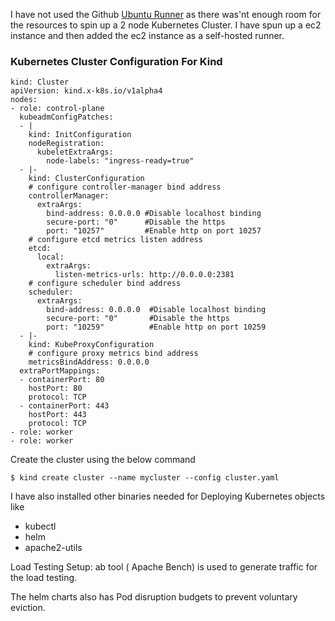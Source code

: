 I have not used the Github  [Ubuntu Runner](https://github.com/actions/runner-images/blob/main/images/linux/Ubuntu2204-Readme.md) as there was'nt enough room for the resources to spin up a 2 node Kubernetes Cluster.
I have spun up a ec2 instance and then added the ec2 instance as a self-hosted runner.

### Kubernetes Cluster Configuration For Kind
```
kind: Cluster
apiVersion: kind.x-k8s.io/v1alpha4
nodes:
- role: control-plane
  kubeadmConfigPatches:
  - |
    kind: InitConfiguration
    nodeRegistration:
      kubeletExtraArgs:
        node-labels: "ingress-ready=true"
  - |-
    kind: ClusterConfiguration
    # configure controller-manager bind address
    controllerManager:
      extraArgs:
        bind-address: 0.0.0.0 #Disable localhost binding
        secure-port: "0"      #Disable the https
        port: "10257"         #Enable http on port 10257
    # configure etcd metrics listen address
    etcd:
      local:
        extraArgs:
          listen-metrics-urls: http://0.0.0.0:2381
    # configure scheduler bind address
    scheduler:
      extraArgs:
        bind-address: 0.0.0.0  #Disable localhost binding
        secure-port: "0"       #Disable the https
        port: "10259"          #Enable http on port 10259
  - |-
    kind: KubeProxyConfiguration
    # configure proxy metrics bind address
    metricsBindAddress: 0.0.0.0
  extraPortMappings:
  - containerPort: 80
    hostPort: 80
    protocol: TCP
  - containerPort: 443
    hostPort: 443
    protocol: TCP
- role: worker
- role: worker
```
Create the cluster using the below command

`$ kind create cluster --name mycluster --config cluster.yaml`

I have also installed other binaries needed for Deploying Kubernetes objects like
- kubectl
- helm
- apache2-utils

Load Testing Setup:
ab tool ( Apache Bench)  is used to generate traffic for the load testing.

The helm charts also has Pod disruption budgets to prevent voluntary eviction.